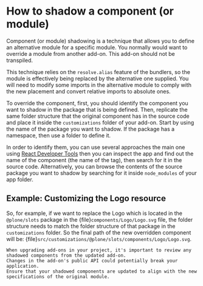 # How to shadow a component (or module)

Component (or module) shadowing is a technique that allows you to define an alternative module for a specific module.
You normally would want to override a module from another add-on.
This add-on should not be transpiled.

This technique relies on the `resolve.alias` feature of the bundlers, so the module is effectively being replaced by the alternative one supplied.
You will need to modify some imports in the alternative module to comply with the new placement and convert relative imports to absolute ones.

To override the component, first, you should identify the component you want to shadow in the package that is being defined.
Then, replicate the same folder structure that the original component has in the source code and place it inside the `customizations` folder of your add-on.
Start by using the name of the package you want to shadow.
If the package has a namespace, then use a folder to define it.

In order to identify them, you can use several approaches the main one using
[React Developer Tools](https://chromewebstore.google.com/detail/react-developer-tools/fmkadmapgofadopljbjfkapdkoienihi)
then you can inspect the app and find out the name of the component (the name
of the tag), then search for it in the source code.
Alternatively, you can browse the contents of the source package you want to shadow by searching for it inside `node_modules` of your app folder.

## Example: Customizing the Logo resource

So, for example, if we want to replace the Logo which is located in the `@plone/slots` package in the {file}`components/Logo/Logo.svg` file, the folder structure needs to match the folder structure of that package in the `customizations` folder.
So the final path of the new overridden component will be: {file}`src/customizations/@plone/slots/components/Logo/Logo.svg`.

```{warning}
When upgrading add-ons in your project, it's important to review any shadowed components from the updated add-on.
Changes in the add-on's public API could potentially break your application.
Ensure that your shadowed components are updated to align with the new specifications of the original module.
```
